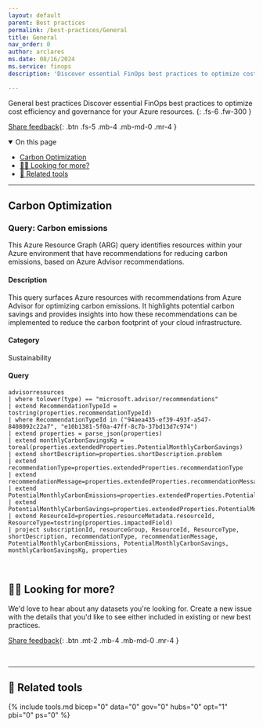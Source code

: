 ```yaml
---
layout: default
parent: Best practices
permalink: /best-practices/General
title: General
nav_order: 0
author: arclares
ms.date: 08/16/2024
ms.service: finops
description: 'Discover essential FinOps best practices to optimize cost efficiency and governance for your Azure resources.'

---
```


<span class="fs-9 d-block mb-4">General best practices</span>
Discover essential FinOps best practices to optimize cost efficiency and governance for your Azure resources.
{: .fs-6 .fw-300 }

[Share feedback](#️-looking-for-more){: .btn .fs-5 .mb-4 .mb-md-0 .mr-4 }

<details open markdown="1">
   <summary class="fs-2 text-uppercase">On this page</summary>

- [Carbon Optimization](#carbon-optimization)
- [🙋‍♀️ Looking for more?](#️-looking-for-more)
- [🧰 Related tools](#-related-tools)

</details>

---

## Carbon Optimization

### Query: Carbon emissions

This Azure Resource Graph (ARG) query identifies resources within your Azure environment that have recommendations for reducing carbon emissions, based on Azure Advisor recommendations.

<h4>Description</h4>

This query surfaces Azure resources with recommendations from Azure Advisor for optimizing carbon emissions. It highlights potential carbon savings and provides insights into how these recommendations can be implemented to reduce the carbon footprint of your cloud infrastructure.

<h4>Category</h4>

Sustainability

<h4>Query</h4>

```kql
advisorresources
| where tolower(type) == "microsoft.advisor/recommendations"
| extend RecommendationTypeId = tostring(properties.recommendationTypeId)
| where RecommendationTypeId in ("94aea435-ef39-493f-a547-8408092c22a7", "e10b1381-5f0a-47ff-8c7b-37bd13d7c974")
| extend properties = parse_json(properties)
| extend monthlyCarbonSavingsKg = toreal(properties.extendedProperties.PotentialMonthlyCarbonSavings)
| extend shortDescription=properties.shortDescription.problem
| extend recommendationType=properties.extendedProperties.recommendationType
| extend recommendationMessage=properties.extendedProperties.recommendationMessage
| extend PotentialMonthlyCarbonEmissions=properties.extendedProperties.PotentialMonthlyCarbonEmissions
| extend PotentialMonthlyCarbonSavings=properties.extendedProperties.PotentialMonthlyCarbonSavings
| extend ResourceId=properties.resourceMetadata.resourceId, ResourceType=tostring(properties.impactedField)
| project subscriptionId, resourceGroup, ResourceId, ResourceType, shortDescription, recommendationType, recommendationMessage, PotentialMonthlyCarbonEmissions, PotentialMonthlyCarbonSavings, monthlyCarbonSavingsKg, properties
```

<br>

## 🙋‍♀️ Looking for more?

We'd love to hear about any datasets you're looking for. Create a new issue with the details that you'd like to see either included in existing or new best practices.

[Share feedback](https://aka.ms/ftk/idea){: .btn .mt-2 .mb-4 .mb-md-0 .mr-4 }

<br>

---

## 🧰 Related tools

{% include tools.md bicep="0" data="0" gov="0" hubs="0" opt="1" pbi="0" ps="0" %}

<br>
